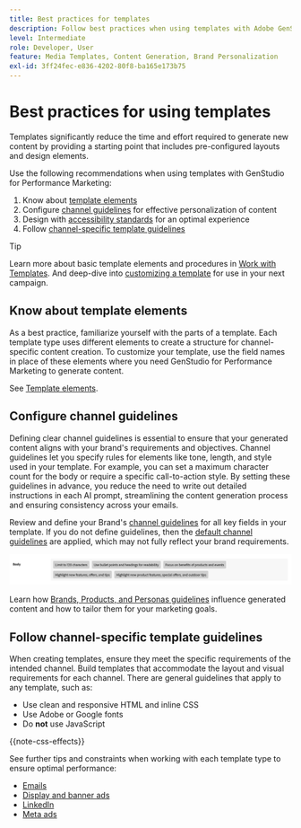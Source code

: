 ```yaml
---
title: Best practices for templates
description: Follow best practices when using templates with Adobe GenStudio for Performance Marketing.
level: Intermediate
role: Developer, User
feature: Media Templates, Content Generation, Brand Personalization
exl-id: 3ff24fec-e836-4202-80f8-ba165e173b75
---
```

# Best practices for using templates

Templates significantly reduce the time and effort required to generate new content by providing a starting point that includes pre-configured layouts and design elements.

Use the following recommendations when using templates with GenStudio for Performance Marketing:

1. Know about [template elements](#know-about-template-elements)
1. Configure [channel guidelines](#configure-channel-guidelines) for effective personalization of content
1. Design with [accessibility standards](accessibility-for-templates.md) for an optimal experience
1. Follow [channel-specific template guidelines](#follow-channel-specific-template-guidelines)

>[!TIP]
>
>Learn more about basic template elements and procedures in [Work with Templates](use-templates.md). And deep-dive into [customizing a template](customize-template.md) for use in your next campaign.

## Know about template elements

As a best practice, familiarize yourself with the parts of a template. Each template type uses different elements to create a structure for channel-specific content creation. To customize your template, use the field names in place of these elements where you need GenStudio for Performance Marketing to generate content.

See [Template elements](use-templates.md#template-elements).

## Configure channel guidelines

Defining clear channel guidelines is essential to ensure that your generated content aligns with your brand's requirements and objectives. Channel guidelines let you specify rules for elements like tone, length, and style used in your template. For example, you can set a maximum character count for the body or require a specific call-to-action style. By setting these guidelines in advance, you reduce the need to write out detailed instructions in each AI prompt, streamlining the content generation process and ensuring consistency across your emails.

Review and define your Brand's [channel guidelines](/help/user-guide/guidelines/brands.md#channel-guidelines) for all key fields in your template. If you do not define guidelines, then the [default channel guidelines](/help/user-guide/guidelines/brands.md#default-channel-guidelines) are applied, which may not fully reflect your brand requirements.

![Body specifications](/help/assets/channel-email-body.png)

Learn how [Brands, Products, and Personas guidelines](/help/user-guide/guidelines/overview.md) influence generated content and how to tailor them for your marketing goals.

## Follow channel-specific template guidelines

When creating templates, ensure they meet the specific requirements of the intended channel. Build templates that accommodate the layout and visual requirements for each channel. There are general guidelines that apply to any template, such as:

- Use clean and responsive HTML and inline CSS
- Use Adobe or Google fonts
- Do **not** use JavaScript

{{note-css-effects}}

See further tips and constraints when working with each template type to ensure optimal performance:

- [Emails](/help/user-guide/templates/email-template.md)
- [Display and banner ads](/help/user-guide/templates/display-template.md)
- [LinkedIn](/help/user-guide/templates/linkedin-template.md)
- [Meta ads](/help/user-guide/templates/meta-template.md)
